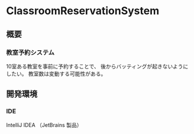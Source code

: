 # ClassroomReservationSystem

## 概要
### 教室予約システム
10室ある教室を事前に予約することで、
後からバッティングが起きないようにしたい。
教室数は変動する可能性がある。

## 開発環境
### IDE
IntelliJ IDEA （JetBrains 製品）